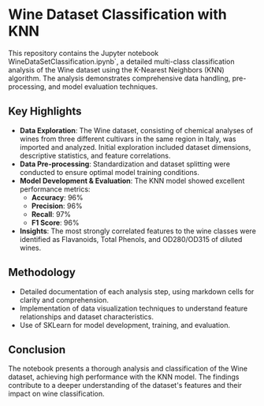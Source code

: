 # Wine Dataset Classification with KNN

This repository contains the Jupyter notebook WineDataSetClassification.ipynb`, a detailed multi-class classification analysis of the Wine dataset using the K-Nearest Neighbors (KNN) algorithm. The analysis demonstrates comprehensive data handling, pre-processing, and model evaluation techniques.

## Key Highlights

- **Data Exploration**: The Wine dataset, consisting of chemical analyses of wines from three different cultivars in the same region in Italy, was imported and analyzed. Initial exploration included dataset dimensions, descriptive statistics, and feature correlations.
- **Data Pre-processing**: Standardization and dataset splitting were conducted to ensure optimal model training conditions.
- **Model Development & Evaluation**: The KNN model showed excellent performance metrics:
  - **Accuracy**: 96%
  - **Precision**: 96%
  - **Recall**: 97%
  - **F1 Score**: 96%
- **Insights**: The most strongly correlated features to the wine classes were identified as Flavanoids, Total Phenols, and OD280/OD315 of diluted wines.

## Methodology

- Detailed documentation of each analysis step, using markdown cells for clarity and comprehension.
- Implementation of data visualization techniques to understand feature relationships and dataset characteristics.
- Use of SKLearn for model development, training, and evaluation.

## Conclusion

The notebook presents a thorough analysis and classification of the Wine dataset, achieving high performance with the KNN model. The findings contribute to a deeper understanding of the dataset's features and their impact on wine classification.
